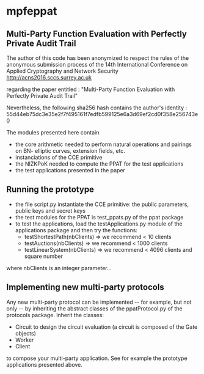 # mpfeppat
Multi-Party Function Evaluation with Perfectly Private Audit Trail
------------------------------------------------------------------

The author of this code has been anonymized to respect the rules of the
anonymous submission process of the 14th International Conference on Applied Cryptography and Network Security
http://acns2016.sccs.surrey.ac.uk

regarding the paper entitled :
"Multi-Party Function Evaluation with Perfectly Private Audit Trail"

Nevertheless, the following sha256 hash contains the author's identity :
55d44eb75dc3e35e2f7f495161f7edfb599125e6a3d69ef2cd0f358e256743e0


The modules presented here contain

- the core arithmetic needed to perform natural operations and pairings on BN- elliptic curves, extension fields, etc.
- instanciations of the CCE primitive
- the NIZKPoK needed to compute the PPAT for the test applications
- the test applications presented in the paper

Running the prototype
---------------------

- the file script.py instantiate the CCE primitive: the public parameters, public keys and secret keys
- the test modules for the PPAT is test_ppats.py of the ppat package
- to test the applications, load the testApplications.py module of the applications package and then try the functions:
    - testShortestPath(nbClients) => we recommend < 10 clients
    - testAuctions(nbClients) => we recommend < 1000 clients
    - testLinearSystem(nbClients) => we recommend < 4096 clients and square number

where nbClients is an integer parameter...

Implementing new multi-party protocols
--------------------------------------

Any new multi-party protocol can be implemented -- for example, but not only -- by inheriting the abstract classes of the ppatProtocol.py of the protocols package. Inherit the classes:

- Circuit to design the circuit evaluation (a circuit is composed of the Gate objects)
- Worker
- Client

to compose your multi-party application. See for example the prototype applications presented above.

